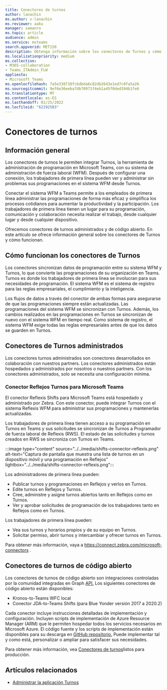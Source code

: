 ```yaml
---
title: Conectores de turnos
author: lanachin
ms.author: v-lanachin
ms.reviewer: aaku
manager: samanro
ms.topic: article
audience: admin
ms.service: msteams
search.appverid: MET150
description: Obtenga información sobre los conectores de Turnos y cómo usarlos para conectar Turnos a su sistema de administración de fuerza de trabajo.
ms.localizationpriority: medium
ms.collection:
- M365-collaboration
- Teams_ITAdmin_FLW
appliesto:
- Microsoft Teams
ms.openlocfilehash: 7a5e330710fcbdbda6c82db2643e1ed7c0fa5a26
ms.sourcegitcommit: 9ef6e36eeba7db70971f4eb1a45f0ded394b1fe6
ms.translationtype: MT
ms.contentlocale: es-ES
ms.lasthandoff: 01/25/2022
ms.locfileid: "62192503"
---
```

# <a name="shifts-connectors"></a>Conectores de turnos

## <a name="overview"></a>Información general

Los conectores de turnos le permiten integrar Turnos, la herramienta de administración de programación en Microsoft Teams, con su sistema de administración de fuerza laboral (WFM). Después de configurar una conexión, los trabajadores de primera línea pueden ver y administrar sin problemas sus programaciones en el sistema WFM desde Turnos.

Conectar el sistema WFM a Teams permite a los empleados de primera línea administrar las programaciones de forma más eficaz y simplifica los procesos cotidianos para aumentar la productividad y la participación. Los trabajadores de primera línea tienen un lugar para su programación, comunicación y colaboración necesita realizar el trabajo, desde cualquier lugar y desde cualquier dispositivo.

Ofrecemos conectores de turnos administrados y de código abierto. En este artículo se ofrece información general sobre los conectores de Turnos y cómo funcionan.

## <a name="how-shifts-connectors-work"></a>Cómo funcionan los conectores de Turnos

Los conectores sincronizan datos de programación entre su sistema WFM y Turnos, lo que convierte las programaciones de su organización en Teams. Turnos es donde los trabajadores de primera línea se involucran para sus necesidades de programación. El sistema WFM es el sistema de registro para las reglas empresariales, el cumplimiento y la inteligencia.

Los flujos de datos a través del conector de ambas formas para asegurarse de que las programaciones siempre están actualizadas. Las programaciones del sistema WFM se sincronizan con Turnos. Además, los cambios realizados en las programaciones en Turnos se sincronizan de nuevo con el sistema WFM en tiempo real. Como sistema de registro, el sistema WFM exige todas las reglas empresariales antes de que los datos se guarden en Turnos.

## <a name="managed-shifts-connectors"></a>Conectores de Turnos administrados

Los conectores turnos administrados son conectores desarrollados en colaboración con nuestros partners. Los conectores administrados están hospedados y administrados por nosotros o nuestros partners. Con los conectores administrados, solo se necesita una configuración mínima.

### <a name="reflexis-shifts-connector-for-microsoft-teams"></a>Conector Reflejos Turnos para Microsoft Teams

El conector Reflexis Shifts para Microsoft Teams está hospedado y administrado por Zebra. Con este conector, puede integrar Turnos con el sistema Reflexis WFM para administrar sus programaciones y mantenerlas actualizadas.

Los trabajadores de primera línea tienen acceso a su programación en Turnos en Teams y sus solicitudes se sincronizan de Turnos a Programador de fuerza laboral de Reflexis (RWS). El estado de las solicitudes y turnos creados en RWS se sincroniza con Turnos en Teams.

:::image type="content" source="../../media/shifts-connector-reflexis.png" alt-text="Captura de pantalla que muestra una lista de turnos en un dispositivo móvil y una programación en Reflejos" lightbox="../../media/shifts-connector-reflexis.png":::

Los administradores de primera línea pueden:

- Publicar turnos y programaciones en Reflejos y verlos en Turnos.
- Edite turnos en Reflejos y Turnos.
- Cree, administre y asigne turnos abiertos tanto en Reflejos como en Turnos.
- Ver y aprobar solicitudes de programación de los trabajadores tanto en Reflejos como en Turnos.

Los trabajadores de primera línea pueden:

- Vea sus turnos y horarios propios y de su equipo en Turnos.
- Solicitar permiso, abrir turnos y intercambiar y ofrecer turnos en Turnos.

Para obtener más información, vaya a https://connect.zebra.com/microsoft-connectors .

## <a name="open-source-shifts-connectors"></a>Conectores de turnos de código abierto

Los conectores de turnos de código abierto son integraciones controladas por la comunidad integradas en Graph [API.](/graph/api/resources/shift) Los siguientes conectores de código abierto están disponibles:

- Kronos-to-Teams WFC local
- Conector JDA-to-Teams Shifts (para Blue Yonder versión 2017 a 2020.2)

Cada conector incluye instrucciones detalladas de implementación y configuración. Incluyen scripts de implementación de Azure Resource Manager (ARM) que le permiten hospedar todos los servicios necesarios en Microsoft Azure. El código fuente y los scripts de implementación están disponibles para su descarga en [GitHub repositorio.](https://github.com/OfficeDev/Microsoft-Teams-Shifts-WFM-Connectors) Puede implementar tal y como está, personalizar o ampliar para satisfacer sus necesidades.

Para obtener más información, vea [Conectores de turnos](/microsoftteams/platform/samples/shifts-wfm-connectors)listos para producción.

## <a name="related-articles"></a>Artículos relacionados

- [Administrar la aplicación Turnos](manage-the-shifts-app-for-your-organization-in-teams.md)
